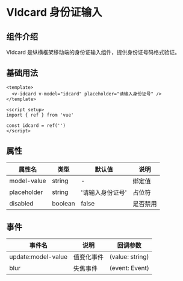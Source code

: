 # VIdcard 身份证输入

## 组件介绍

VIdcard 是纵横框架移动端的身份证输入组件，提供身份证号码格式验证。

## 基础用法

```vue
<template>
  <v-idcard v-model="idcard" placeholder="请输入身份证号" />
</template>

<script setup>
import { ref } from 'vue'

const idcard = ref('')
</script>
```

## 属性

| 属性名 | 类型 | 默认值 | 说明 |
|--------|------|--------|------|
| model-value | string | - | 绑定值 |
| placeholder | string | '请输入身份证号' | 占位符 |
| disabled | boolean | false | 是否禁用 |

## 事件

| 事件名 | 说明 | 回调参数 |
|--------|------|----------|
| update:model-value | 值变化事件 | (value: string) |
| blur | 失焦事件 | (event: Event) |
